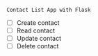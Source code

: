 ~~~
Contact List App with Flask
~~~


- [ ] Create contact
- [ ] Read contact
- [ ] Update contact
- [ ] Delete contact
